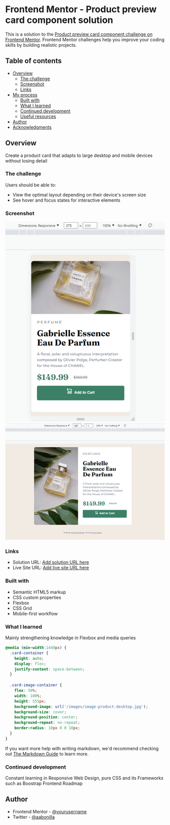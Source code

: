 # Frontend Mentor - Product preview card component solution

This is a solution to the [Product preview card component challenge on Frontend Mentor](https://www.frontendmentor.io/challenges/product-preview-card-component-GO7UmttRfa). Frontend Mentor challenges help you improve your coding skills by building realistic projects. 

## Table of contents

- [Overview](#overview)
  - [The challenge](#the-challenge)
  - [Screenshot](#screenshot)
  - [Links](#links)
- [My process](#my-process)
  - [Built with](#built-with)
  - [What I learned](#what-i-learned)
  - [Continued development](#continued-development)
  - [Useful resources](#useful-resources)
- [Author](#author)
- [Acknowledgments](#acknowledgments)

## Overview
Create a product card that adapts to large desktop and mobile devices without losing detail
### The challenge

Users should be able to:

- View the optimal layout depending on their device's screen size
- See hover and focus states for interactive elements

### Screenshot

![Mobile aplication](./design/scr-mobile.png)
![Desktop aplication](./design/scr-desktop.png)

### Links

- Solution URL: [Add solution URL here](https://your-solution-url.com)
- Live Site URL: [Add live site URL here](https://test-rdw-product-detail.netlify.app/)

### Built with

- Semantic HTML5 markup
- CSS custom properties
- Flexbox
- CSS Grid
- Mobile-first workflow

### What I learned

Mainly strengthening knowledge in Flexbox and media queries

```css
@media (min-width:1440px) {
  .card-container {
    height: auto;
    display: flex;
    justify-content: space-between;
  }

  .card-image-container {
    flex: 50%;
    width: 100%;
    height: 555px;
    background-image: url('/images/image-product-desktop.jpg');
    background-size: cover;
    background-position: center;
    background-repeat: no-repeat;
    border-radius: 10px 0 0 10px;
  }
}
```

If you want more help with writing markdown, we'd recommend checking out [The Markdown Guide](https://www.markdownguide.org/) to learn more.

### Continued development

Constant learning in Responsive Web Design, pure CSS and its Frameworks such as Boostrap
Frontend Roadmap

## Author

- Frontend Mentor - [@yourusername](https://www.frontendmentor.io/profile/abonilla4)
- Twitter - [@aabonilla](https://www.twitter.com/aabonilla)